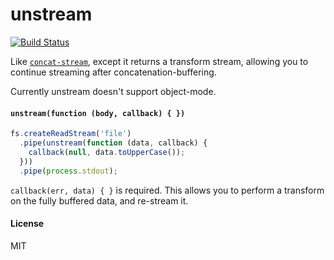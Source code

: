 # unstream

[![Build Status](https://travis-ci.org/lxe/unstream.svg)](https://travis-ci.org/lxe/unstream)

Like [`concat-stream`](https://github.com/maxogden/concat-stream), except it returns a transform stream, allowing you to continue streaming after concatenation-buffering.

Currently unstream doesn't support object-mode.

#### `unstream(function (body, callback) { })`

```javascript
fs.createReadStream('file')
  .pipe(unstream(function (data, callback) {
    callback(null, data.toUpperCase());
  }))
  .pipe(process.stdout);
```

`callback(err, data) { }` is required. This allows you to perform a transform on the fully buffered data, and re-stream it.

#### License

MIT

